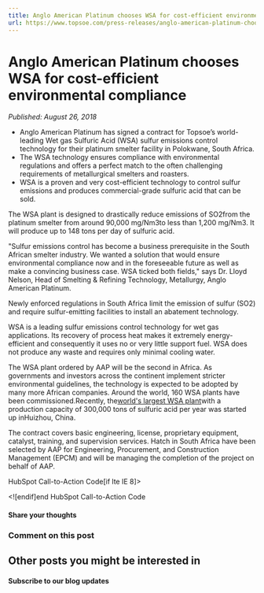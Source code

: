 ```yaml
---
title: Anglo American Platinum chooses WSA for cost-efficient environmental compliance
url: https://www.topsoe.com/press-releases/anglo-american-platinum-chooses-wsa-for-cost-efficient-environmental-compliance#main-content
---
```


# Anglo American Platinum chooses WSA for cost-efficient environmental compliance

*Published: August 26, 2018*

- Anglo American Platinum has signed a contract for Topsoe’s world-leading Wet gas Sulfuric Acid (WSA) sulfur emissions control technology for their platinum smelter facility in Polokwane, South Africa.
- The WSA technology ensures compliance with environmental regulations and offers a perfect match to the often challenging requirements of metallurgical smelters and roasters.
- WSA is a proven and very cost-efficient technology to control sulfur emissions and produces commercial-grade sulfuric acid that can be sold.

The WSA plant is designed to drastically reduce emissions of SO2from the platinum smelter from around 90,000 mg/Nm3to less than 1,200 mg/Nm3. It will produce up to 148 tons per day of sulfuric acid.

"Sulfur emissions control has become a business prerequisite in the South African smelter industry. We wanted a solution that would ensure environmental compliance now and in the foreseeable future as well as make a convincing business case. WSA ticked both fields," says Dr. Lloyd Nelson, Head of Smelting & Refining Technology, Metallurgy, Anglo American Platinum.

Newly enforced regulations in South Africa limit the emission of sulfur (SO2) and require sulfur-emitting facilities to install an abatement technology.

WSA is a leading sulfur emissions control technology for wet gas applications. Its recovery of process heat makes it extremely energy-efficient and consequently it uses no or very little support fuel. WSA does not produce any waste and requires only minimal cooling water.

The WSA plant ordered by AAP will be the second in Africa. As governments and investors across the continent implement stricter environmental guidelines, the technology is expected to be adopted by many more African companies. Around the world, 160 WSA plants have been commissioned.Recently, the[world's largest WSA plant](/successful-start-up-of-worlds-largest-wet-gas-sulfuric-acid-wsa-plant)with a production capacity of 300,000 tons of sulfuric acid per year was started up inHuizhou, China.

The contract covers basic engineering, license, proprietary equipment, catalyst, training, and supervision services. Hatch in South Africa have been selected by AAP for Engineering, Procurement, and Construction Management (EPCM) and will be managing the completion of the project on behalf of AAP.

HubSpot Call-to-Action Code[if lte IE 8]><div id="hs-cta-ie-element"></div><![endif][](https://cta-redirect.hubspot.com/cta/redirect/2115834/2a743b6e-c310-4e02-8405-c45e807d71df)end HubSpot Call-to-Action Code

#### Share your thoughts

### Comment on this post

## Other posts you might be interested in

#### Subscribe to our blog updates